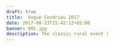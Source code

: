 ```yaml
---
draft: true
title:  Vogue Condrieu 2017
date: 2017-08-23T15:42:12+02:00
banner: 001.jpg
description: The classic rural event !
---
```

